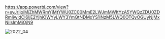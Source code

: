 https://app.powerbi.com/view?r=eyJrIjoiMjZhMWRmYjMtYWU0ZC00MmE2LWJmMWItYzA5YWQzZDU0ZDRmIiwidCI6IjE2YjhiOWYyLWY3YmQtNDMxYS1iNzM5LWQ0OTQyOGUyNjMxNiIsImMiOjN9


![2022_04](https://user-images.githubusercontent.com/16659917/151488154-aecf3ccb-077e-4150-a548-df4fec55b5c9.gif)

